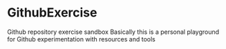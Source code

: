 # GithubExercise
Github repository exercise sandbox
Basically this is a personal playground for Github experimentation with resources and tools

